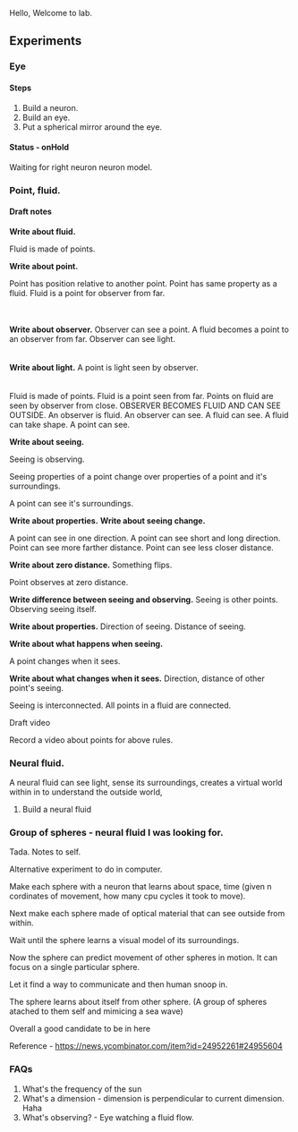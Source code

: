 Hello, Welcome to lab. 

## Experiments

### Eye

#### Steps

1. Build a neuron.
2. Build an eye.
3. Put a spherical mirror around the eye.


#### Status - onHold

Waiting for right neuron neuron model.

### Point, fluid.

#### Draft notes 

<b>Write about fluid.</b>

Fluid is made of points. 


<b>Write about point.</b>

Point has position relative to another point.
Point has same property as a fluid.
Fluid is a point for observer from far.

<br/>
<br/>
<b>Write about observer.</b>
Observer can see a point.
A fluid becomes a point to an observer from far.
Observer can see light.

<br/>
<br/>
<br/>
<b>Write about light.</b>
A point is light seen by observer.

<br/>
<br/>
<br/>
Fluid is made of points.
Fluid is a point seen from far.
Points on fluid are seen by observer from close.
OBSERVER BECOMES FLUID AND CAN SEE OUTSIDE.
An observer is fluid.
An observer can see.
A fluid can see.
A fluid can take shape.
A point can see.

<b>Write about seeing.</b>

Seeing is observing.

Seeing properties of a point change over properties of a point and it's surroundings.

A point can see it's surroundings.

<b>Write about properties.</b>
<b>Write about seeing change.</b>

A point can see in one direction.
A point can see short and long direction.
Point can see more farther distance.
Point can see less closer distance.

<b>Write about zero distance.</b> Something flips.

Point observes at zero distance.


<b>Write difference between seeing and observing.</b>
Seeing is other points.
Observing seeing itself.

<b>Write about properties.</b>
Direction of seeing.
Distance of seeing.

<b>Write about what happens when seeing.</b>

A point changes when it sees.

<b>Write about what changes when it sees.</b>
Direction, distance of other point's seeing.

Seeing is interconnected.
All points in a fluid are connected.



Draft video

Record a video about points for above rules.


### Neural fluid.

A neural fluid can see light, sense its surroundings, creates a virtual world within in to understand the outside world,

1. Build a neural fluid


### Group of spheres - neural fluid I was looking for.

Tada. Notes to self.

Alternative experiment to do in computer.

Make each sphere with a neuron that learns about space, time (given n cordinates of movement, how many cpu cycles it took to move). 



Next make each sphere made of optical material that can see outside from within. 

Wait until the sphere learns a visual model of its surroundings.


Now the sphere can predict movement of other spheres in motion. It can focus on a single particular sphere.


Let it find a way to communicate and then human snoop in.


The sphere learns about itself from other sphere. (A group of spheres atached to them self and mimicing a sea wave) 



Overall a good candidate to be in here 


Reference - 
https://news.ycombinator.com/item?id=24952261#24955604


### FAQs
1. What's the frequency of the sun
2. What's a dimension - dimension is perpendicular to current dimension. Haha 
3. What's observing? - Eye watching a fluid flow.
